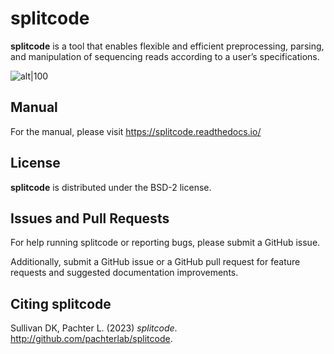 # splitcode

**splitcode** is a tool that enables flexible and efficient preprocessing, parsing, and manipulation of sequencing reads according to a user’s specifications.

![alt|100](https://raw.githubusercontent.com/Yenaled/splitcode/main/figures/splitcode_logo.png?raw=true)

## Manual

For the manual, please visit https://splitcode.readthedocs.io/

## License

**splitcode** is distributed under the BSD-2 license.

## Issues and Pull Requests

For help running splitcode or reporting bugs, please submit a GitHub issue.

Additionally, submit a GitHub issue or a GitHub pull request for feature requests and suggested documentation improvements.

## Citing splitcode

Sullivan DK, Pachter L. (2023) *splitcode*. http://github.com/pachterlab/splitcode.
